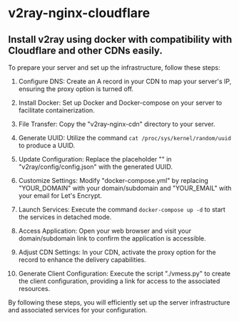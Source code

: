 # v2ray-nginx-cloudflare
Install v2ray using docker with compatibility with Cloudflare and other CDNs easily.
-------------------------------------------
To prepare your server and set up the infrastructure, follow these steps:

1. Configure DNS: Create an A record in your CDN to map your server's IP, ensuring the proxy option is turned off.

2. Install Docker: Set up Docker and Docker-compose on your server to facilitate containerization.

3. File Transfer: Copy the "v2ray-nginx-cdn" directory to your server.

4. Generate UUID: Utilize the command `cat /proc/sys/kernel/random/uuid` to produce a UUID.

5. Update Configuration: Replace the placeholder "<UPSTREAM-UUID>" in "v2ray/config/config.json" with the generated UUID.

6. Customize Settings: Modify "docker-compose.yml" by replacing "YOUR_DOMAIN" with your domain/subdomain and "YOUR_EMAIL" with your email for Let's Encrypt.

7. Launch Services: Execute the command `docker-compose up -d` to start the services in detached mode.

8. Access Application: Open your web browser and visit your domain/subdomain link to confirm the application is accessible.

9. Adjust CDN Settings: In your CDN, activate the proxy option for the record to enhance the delivery capabilities.

10. Generate Client Configuration: Execute the script "./vmess.py" to create the client configuration, providing a link for access to the associated resources.

By following these steps, you will efficiently set up the server infrastructure and associated services for your configuration.
